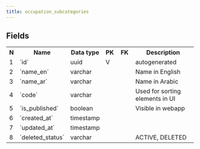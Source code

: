 ```yaml
---
title: occupation_subcategories 
---
```


## Fields

<table style="width: 100%">
    <colgroup>
       <col span="1" style="width: 3%;"/>
       <col span="1" style="width: 12%;"/>
       <col span="1" style="width: 10%;"/>
       <col span="1" style="width: 3%;"/>
       <col span="1" style="width: 12%;"/>
       <col span="1" style="width: 60%;"/>
    </colgroup>
  <tr>
    <th>N</th>
    <th>Name</th>
    <th>Data type</th>
    <th>PK</th>
    <th>FK</th>
    <th>Description</th>
  </tr>
<tr><td>1</td><td>`id`</td><td>uuid</td><td>V</td><td></td><td>autogenerated</td></tr>
<tr><td>2</td><td>`name_en`</td><td>varchar</td><td></td><td></td><td>Name in English</td></tr>
<tr><td>3</td><td>`name_ar`</td><td>varchar</td><td></td><td></td><td>Name in Arabic</td></tr>
<tr><td>4</td><td>`code`</td><td>varchar</td><td></td><td></td><td>Used for sorting elements in UI</td></tr>
<tr><td>5</td><td>`is_published`</td><td>boolean</td><td></td><td></td><td>Visible in webapp</td></tr>
<tr><td>6</td><td>`created_at`</td><td>timestamp</td><td></td><td></td><td></td></tr>
<tr><td>7</td><td>`updated_at`</td><td>timestamp</td><td></td><td></td><td></td></tr>
<tr><td>8</td><td>`deleted_status`</td><td>varchar</td><td></td><td></td><td>ACTIVE, DELETED</td></tr>

</table>
